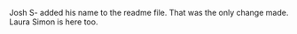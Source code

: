 Josh S- added his name to the readme file. That was the only change made.
Laura Simon is here too. 
